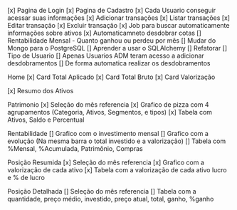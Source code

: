 [x] Pagina de Login
[x] Pagina de Cadastro
[x] Cada Usuario conseguir acessar suas informações
[x] Adicionar transações
[x] Listar transações
[x] Editar transação
[x] Excluir transação
[x] Job para buscar automaticamente informações sobre ativos
[x] Automaticamneto desdobrar cotas
[] Rentabilidade Mensal - Quanto ganhou ou perdeu por mês
[] Mudar do Mongo para o PostgreSQL
[] Aprender a usar o SQLAlchemy
[] Refatorar
[] Tipo de Usuario
[] Apenas Usuarios ADM teram acesso a adicionar desdobramentos
[] De forma automatica realizar os desdobramentos


Home
  [x] Card Total Aplicado
  [x] Card Total Bruto
  [x] Card Valorização

  [x] Resumo dos Ativos

Patrimonio
  [x] Seleção do mês referencia
  [x] Grafico de pizza com 4 agrupamentos (Categoria, Ativos, Segmentos, e tipos)
  [x] Tabela com Ativos, Saldo e Percentual

Rentabilidade
  [] Grafico com o investimento mensal
  [] Grafico com a evolução (Na mesma barra o total investido e a valorização)
  [] Tabela com %Mensal, %Acumulada, Patrimônio, Compras

Posição Resumida
  [x] Seleção do mês referencia
  [x] Grafico com a valorização de cada ativo
  [x] Tabela com a valorização de cada ativo lucro e % de lucro

Posição Detalhada
  [] Seleção do mês referencia
  [] Tabela com a quantidade, preço médio, investido, preço atual, total, ganho, %ganho
